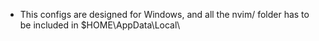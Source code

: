 - This configs are designed for Windows, and all the nvim/ folder has to be included in $HOME\AppData\Local\
